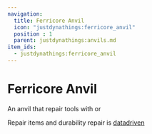 ```yaml
---
navigation:
  title: Ferricore Anvil
  icon: "justdynathings:ferricore_anvil"
  position : 1
  parent: justdynathings:anvils.md
item_ids:
  - justdynathings:ferricore_anvil
---
```


# Ferricore Anvil

An anvil that repair tools with <ItemLink id="minecraft:iron_ingot"/> or <ItemLink id="justdirethings:ferricore_ingot"/>

<BlockImage id="justdynathings:ferricore_anvil" scale="4.0"/>

<RecipeFor id="justdynathings:ferricore_anvil" />

Repair items and durability repair is [datadriven](https://github.com/DevDyna/JustDynaThings/blob/main/src/generated/resources/data/justdynathings/data_maps/item/anvils/ferricore/repair.json)